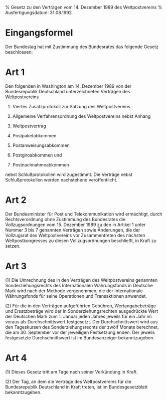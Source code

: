 % Gesetz zu den Verträgen vom 14. Dezember 1989 des Weltpostvereins
% Ausfertigungsdatum: 31.08.1992
 
# Eingangsformel

Der Bundestag hat mit Zustimmung des Bundesrates das folgende Gesetz beschlossen:

# Art 1

Den folgenden in Washington am 14. Dezember 1989 von der Bundesrepublik Deutschland unterzeichneten Verträgen des Weltpostvereins

1. Viertes Zusatzprotokoll zur Satzung des Weltpostvereins

2. Allgemeine Verfahrensordnung des Weltpostvereins nebst Anhang

3. Weltpostvertrag

4. Postpaketabkommen

5. Postanweisungsabkommen

6. Postgiroabkommen und

7. Postnachnahmeabkommen

nebst Schlußprotokollen wird zugestimmt. Die Verträge nebst Schlußprotokollen werden nachstehend veröffentlicht.

# Art 2

Der Bundesminister für Post und Telekommunikation wird ermächtigt, durch Rechtsverordnung ohne Zustimmung des Bundesrates die Vollzugsordnungen vom 15. Dezember 1989 zu den in Artikel 1 unter Nummer 3 bis 7 genannten Verträgen sowie Änderungen, die der Vollzugsrat des Weltpostvereins vor Zusammentreten des nächsten Weltpostkongresses zu diesen Vollzugsordnungen beschließt, in Kraft zu setzen.

# Art 3

(1) Die Umrechnung des in den Verträgen des Weltpostvereins genannten Sonderziehungsrechts des Internationalen Währungsfonds in Deutsche Mark wird nach der Methode vorgenommen, die der Internationale Währungsfonds für seine Operationen und Transaktionen anwendet.

(2) Für die in den Verträgen aufgeführten Gebühren, Wertangabebeträge und Ersatzbeträge wird der in Sonderziehungsrechten ausgedrückte Wert der Deutschen Mark zum 1. Januar jeden Jahres jeweils für ein Jahr im voraus als Durchschnittswert festgesetzt. Der Durchschnittswert wird aus den Tageskursen des Sonderziehungsrechts der zwölf Monate berechnet, die am 30. September vor der jeweiligen Festsetzung enden. Der jeweils festgesetzte Durchschnittswert ist im Bundesanzeiger bekanntzugeben.

# Art 4

(1) Dieses Gesetz tritt am Tage nach seiner Verkündung in Kraft.

(2) Der Tag, an dem die Verträge des Weltpostvereins für die Bundesrepublik Deutschland in Kraft treten, ist im Bundesgesetzblatt bekanntzugeben.

